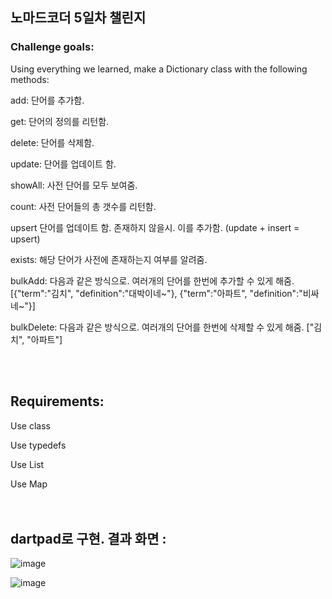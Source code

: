 ## 노마드코더 5일차 챌린지

### Challenge goals:
Using everything we learned, make a Dictionary class with the following methods:

add: 단어를 추가함.

get: 단어의 정의를 리턴함.

delete: 단어를 삭제함.

update: 단어를 업데이트 함.

showAll: 사전 단어를 모두 보여줌.

count: 사전 단어들의 총 갯수를 리턴함.

upsert 단어를 업데이트 함. 존재하지 않을시. 이를 추가함. (update + insert = upsert)

exists: 해당 단어가 사전에 존재하는지 여부를 알려줌.

bulkAdd: 다음과 같은 방식으로. 여러개의 단어를 한번에 추가할 수 있게 해줌. [{"term":"김치", "definition":"대박이네~"}, {"term":"아파트", "definition":"비싸네~"}]

bulkDelete: 다음과 같은 방식으로. 여러개의 단어를 한번에 삭제할 수 있게 해줌. ["김치", "아파트"]

<br><br>
## Requirements:
Use class

Use typedefs

Use List

Use Map 
<br><br><br>


## dartpad로 구현. 결과 화면 :

![image](https://github.com/user-attachments/assets/6c8e9d97-3b73-4835-b8f9-e3df4a1b199c)

![image](https://github.com/user-attachments/assets/a8e943e3-c770-4d54-a8e5-89761509ba2c)

